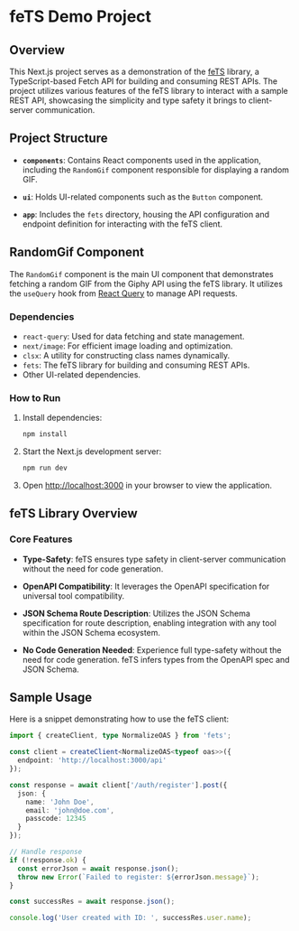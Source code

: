 # feTS Demo Project

## Overview

This Next.js project serves as a demonstration of the [feTS](https://www.npmjs.com/package/fets) library, a TypeScript-based Fetch API for building and consuming REST APIs. The project utilizes various features of the feTS library to interact with a sample REST API, showcasing the simplicity and type safety it brings to client-server communication.

## Project Structure

- **`components`**: Contains React components used in the application, including the `RandomGif` component responsible for displaying a random GIF.
  
- **`ui`**: Holds UI-related components such as the `Button` component.

- **`app`**: Includes the `fets` directory, housing the API configuration and endpoint definition for interacting with the feTS client.

## RandomGif Component

The `RandomGif` component is the main UI component that demonstrates fetching a random GIF from the Giphy API using the feTS library. It utilizes the `useQuery` hook from [React Query](https://react-query.tanstack.com/) to manage API requests.

### Dependencies

- `react-query`: Used for data fetching and state management.
- `next/image`: For efficient image loading and optimization.
- `clsx`: A utility for constructing class names dynamically.
- `fets`: The feTS library for building and consuming REST APIs.
- Other UI-related dependencies.

### How to Run

1. Install dependencies:

    ```bash
    npm install
    ```

2. Start the Next.js development server:

    ```bash
    npm run dev
    ```

3. Open [http://localhost:3000](http://localhost:3000) in your browser to view the application.

## feTS Library Overview

### Core Features

- **Type-Safety**: feTS ensures type safety in client-server communication without the need for code generation.

- **OpenAPI Compatibility**: It leverages the OpenAPI specification for universal tool compatibility.

- **JSON Schema Route Description**: Utilizes the JSON Schema specification for route description, enabling integration with any tool within the JSON Schema ecosystem.

- **No Code Generation Needed**: Experience full type-safety without the need for code generation. feTS infers types from the OpenAPI spec and JSON Schema.

## Sample Usage

Here is a snippet demonstrating how to use the feTS client:

```typescript
import { createClient, type NormalizeOAS } from 'fets';

const client = createClient<NormalizeOAS<typeof oas>>({
  endpoint: 'http://localhost:3000/api'
});

const response = await client['/auth/register'].post({
  json: {
    name: 'John Doe',
    email: 'john@doe.com',
    passcode: 12345
  }
});

// Handle response
if (!response.ok) {
  const errorJson = await response.json();
  throw new Error(`Failed to register: ${errorJson.message}`);
}

const successRes = await response.json();

console.log('User created with ID: ', successRes.user.name);


